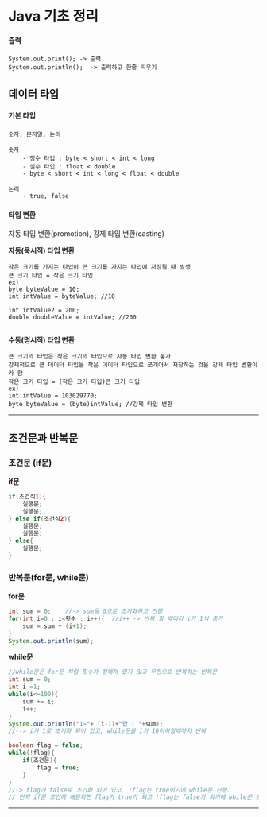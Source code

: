 # Java 기초 정리



#### 출력

``` 
System.out.print(); -> 출력
System.out.println();  -> 출력하고 한줄 띄우기
```



## 데이터 타입

#### 기본 타입

```
숫자, 문자열, 논리

숫자
	- 정수 타입 : byte < short < int < long
	- 실수 타입 : float < double
	- byte < short < int < long < float < double

논리
	- true, false
```

#### 타입 변환

자동 타입 변환(promotion), 강제 타입 변환(casting)

**자동(묵시적) 타입 변환**

```
작은 크기를 가지는 타입이 큰 크기를 가지는 타입에 저장될 때 발생
큰 크기 타입 = 작은 크기 타입
ex)
byte byteValue = 10;
int intValue = byteValue; //10

int intValue2 = 200;
double doubleValue = intValue; //200


```

**수동(명시적) 타입 변환**

```
큰 크기의 타입은 작은 크기의 타입으로 자동 타입 변환 불가
강제적으로 큰 데이터 타입을 작은 데이터 타입으로 쪼개어서 저장하는 것을 강제 타입 변환이라 함
작은 크기 타입 = (작은 크기 타입)큰 크기 타입
ex)
int intValue = 103029770;
byte byteValue = (byte)intValue; //강제 타입 변환

```

---



## 조건문과 반복문

### 조건문 (if문)

**if문**

```java
if(조건식1){
    실행문;
    실행문;
} else if(조건식2){
    실행문;
    실행문;
} else{
    실행문;
}
```

### 반복문(for문, while문)

**for문**

```java
int sum = 0;	//-> sum을 0으로 초기화하고 진행
for(int i=0 ; i<횟수 ; i++){	//i++ -> 반복 할 때마다 i가 1씩 증가 
    sum = sum + (i+1);    
}
System.out.println(sum);
```

**while문**

```java
//while문은 for문 처럼 횟수가 정해져 있지 않고 무한으로 반복하는 반복문
int sum = 0;
int i =1;
while(i<=100){
    sum += i;
    i++;	
}		
System.out.println("1~"+ (i-1)+"합 : "+sum);
//--> i가 1로 초기화 되어 있고, while문을 i가 10이하일때까지 반복

boolean flag = false;
while(!flag){
    if(조건문){
        flag = true;
    }
}
//-> flag가 false로 초기화 되어 있고, !flag는 true이기에 while문 진행.
// 만약 if문 조건에 해당되면 flag가 true가 되고 !flag는 false가 되기에 while문 중지.
```

---

